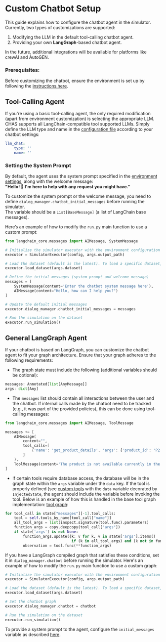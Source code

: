 # Custom Chatbot Setup

This guide explains how to configure the chatbot agent in the simulator. Currently, two types of customizations are supported:
1. Modifying the LLM in the default tool-calling chatbot agent.
2. Providing your own **LangGraph**-based chatbot agent.

In the future, additional integrations will be available for platforms like crewAI and AutoGEN.
### Prerequisites:
Before customizing the chatbot, ensure the environment is set up by following the [instructions here](./custom_environment.md).
## Tool-Calling Agent

If you're using a basic tool-calling agent, the only required modification (apart from environment customization) is selecting the appropriate LLM.  
CHAS supports all LangChain-compatible tool supported LLMs. Simply define the LLM type and name in the [configuration file](.././config/config_default.yml) according to your chatbot settings:  

```yaml
llm_chat:
    type: ''
    name: ''
```

### Setting the System Prompt  

By default, the agent uses the system prompt specified in the [environment settings](./custom_environment.md#prompt_path), along with the welcome message:  
**"Hello! 👋 I'm here to help with any request you might have."**  

To customize the system prompt or the welcome message, you need to define `dialog_manager.chatbot_initial_messages` before running the simulator.  
The variable should be a `List[BaseMessage]` (a list of LangChain base messages).  

Here’s an example of how to modify the `run.py` main function to use a custom prompt:  

```python
from langchain_core.messages import AIMessage, SystemMessage

# Initialize the simulator executor with the environment configuration
executor = SimulatorExecutor(config, args.output_path)

# Load the dataset (default is the latest). To load a specific dataset, pass its path.
executor.load_dataset(args.dataset)

# Define the initial messages (system prompt and welcome message)
messages = [
    SystemMessage(content='Enter the chatbot system message here'),
    AIMessage(content="Hello, how can I help you?")
]

# Update the default initial messages
executor.dialog_manager.chatbot_initial_messages = messages

# Run the simulation on the dataset
executor.run_simulation()
```
## General LangGraph Agent

If your chatbot is based on LangGraph, you can customize the chatbot agent to fit your graph architecture. Ensure that your graph adheres to the following requirements:

-   The graph state must include the following (additional variables should be optional):
````python
messages: Annotated[list[AnyMessage]]
args: dict[Any]
 ````

- The `messages` list should contain all interactions between the user and the chatbot. If internal calls made by the chatbot need to be tracked (e.g., it was part of the provided policies), this can be done using tool-calling messages:
```python
from langchain_core.messages import AIMessage, ToolMessage

messages += [
    AIMessage(
        content="",
        tool_calls=[
            {'name': 'get_product_details', 'args': {'product_id': 'P2'}, 'id': '1', 'type': 'tool_call'}
        ]
    ),
    ToolMessage(content='The product is not available currently in the store')
]
 ```

- If certain tools require database access, the database will be in the graph state within the `args` variable under the `data` key.
If the tool is properly defined (see [custom tools](./custom_environment.md#tools_file) with the `data` variable decorated by `InjectedState`, the agent should include the variable before invoking the tool. Below is an example of how this is handled in the base tool graph implementation: [tool graph](../simulator/agents_graphs/langgraph_tool.py):
````python
for tool_call in state["messages"][-1].tool_calls:
    tool = self.tools_by_name[tool_call["name"]]
    all_tool_args = list(inspect.signature(tool.func).parameters)
    function_args = copy.deepcopy(tool_call["args"])
    if state['args'] is not None:
        function_args.update({k: v for k, v in state['args'].items()
                              if (k in all_tool_args) and (k not in function_args)})
        observation = tool.func(**function_args)
 ````

If you have a LangGraph compiled graph that satisfies these conditions, set it in `dialog_manager.chatbot` before running the simulator. Here's an example of how to modify the `run.py` main function to use a custom graph:

```python
# Initialize the simulator executor with the environment configuration
executor = SimulatorExecutor(config, args.output_path)

# Load the dataset (default is the latest). To load a specific dataset, pass its path.
executor.load_dataset(args.dataset)

# Set the chatbot graph
executor.dialog_manager.chatbot = chatbot

# Run the simulation on the dataset
executor.run_simulation()
```
To provide a system prompt to the agent, configure the `initial_messages` variable as described [here](./custom_chatbot.md#Setting-the-System-Prompt).